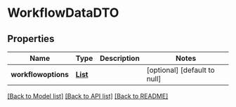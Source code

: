 # WorkflowDataDTO
## Properties

| Name | Type | Description | Notes |
|------------ | ------------- | ------------- | -------------|
| **workflowoptions** | [**List**](array.md) |  | [optional] [default to null] |

[[Back to Model list]](../README.md#documentation-for-models) [[Back to API list]](../README.md#documentation-for-api-endpoints) [[Back to README]](../README.md)

